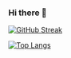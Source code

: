 ### Hi there 👋
[![GitHub Streak](http://github-readme-streak-stats.herokuapp.com?user=Aishik12-bit&theme=dark&background=000000)](https://git.io/streak-stats)

[![Top Langs](https://github-readme-stats.vercel.app/api/top-langs/?username=Aishik12-bit&layout=compact&theme=vision-friendly-dark)](https://github.com/anuraghazra/github-readme-stats)



<!--
**Aishik12-bit/Aishik12-bit** is a ✨ _special_ ✨ repository because its `README.md` (this file) appears on your GitHub profile.

Here are some ideas to get you started:

- 🔭 I’m currently working on ...
- 🌱 I’m currently learning ...
- 👯 I’m looking to collaborate on ...
- 🤔 I’m looking for help with ...
- 💬 Ask me about ...
- 📫 How to reach me: ...
- 😄 Pronouns: ...
- ⚡ Fun fact: ...
-->
